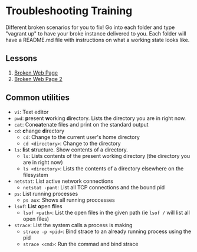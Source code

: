 # Troubleshooting Training

Different broken scenarios for you to fix! Go into each folder and type "vagrant up" to have your broke instance delivered to you. Each folder will have a README.md file with instructions on what a working state looks like.

## Lessons
1. [Broken Web Page](../../tree/master/BrokenWebPage)
1. [Broken Web Page 2](../../tree/master/BrokenWebPage2)

## Common utilities

* `vi`: Text editor
* `pwd`: **p**resent **w**orking **d**irectory. Lists the directory you are in right now.
* `cat`: Con**cat**enate files and print on the standard output
* `cd`: **c**hange **d**irectory
  * `cd`: Change to the current user's home directory
  * `cd <directory>`: Change to the directory
* `ls`: **l**ist **s**tructure. Show contents of a directory.
  * `ls`: Lists contents of the present working directory (the directory you are in right now)
  * `ls <directory>`: Lists the contents of a directory elsewhere on the filesystem
* `netstat`: List active network connections
  * `netstat -pant`: List all TCP connections and the bound pid
* `ps`: List running processes
  * `ps aux`: Shows all running proccesses
* `lsof`: **L**i**s**t **o**pen **f**iles
  * `lsof <path>`: List the open files in the given path (ie `lsof /` will list all open files)
* `strace`: List the system calls a process is making
  * `strace -p <pid>`: Bind strace to an already running process using the pid
  * `strace <cmd>`: Run the commad and bind strace
